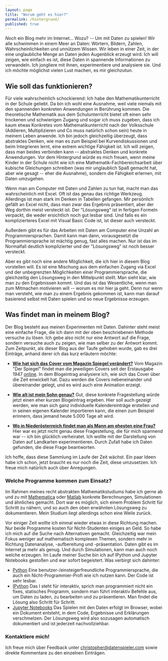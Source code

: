 ```yaml
---
layout: page
title: "Worum geht es hier?"
permalink: /hintergrund/
published: true
---
```

_Noch_ ein Blog mehr im Internet... Wozu? -- Um mit Daten zu spielen! Wir alle schwimmen in einem Meer an Daten: Wörtern, Bildern, Zahlen, Wahrscheinlichkeiten und unnützem Wissen. Wir leben in einer Zeit, in der eine unglaubliche Menge an Daten jeden Augenblick erzeugt wird. Ich will zeigen, wie einfach es ist, diese Daten in spannende Informationen zu verwandeln. Ich jongliere mit ihnen, experimentiere und analysiere sie. Und ich möchte möglichst vielen Lust machen, es mir gleichzutun.


## Wie soll das funktionieren?

Für viele wahrscheinlich schockierend: Ich habe den Mathematikunterricht in der Schule geliebt. Da bin ich wohl eine Ausnahme, weil viele niemals mit den spannenden konkreten Anwendungen in Berührung kommen. Die theoretische Mathematik aus dem Schulunterricht bietet oft einen sehr trockenen und schwierigen Zugang und sogar ich muss zugeben, dass ich kaum etwas Konkretes vom Mathematikunterricht nach der Volksschule (Addieren, Multiplizieren und Co muss natürlich schon sein) heute in meinem Leben anwende. Ich bin jedoch gleichzeitig überzeugt, dass abstraktes Denken, wie man es zum Beispiel bei Kurvendiskussionen und beim Integrieren lernt, eine extrem wichtige Fähigkeit ist. Ich will zeigen, dass man beides verbinden kann -- abstraktes Denken und konkrete Anwendungen. Vor dem Hintergrund würde es mich freuen, wenn meine Kinder in der Schule nicht wie ich eine Mathematik-Fachbereichsarbeit über kubische Gleichungen schreiben (was mir unglaublich Spaß gemacht hat, aber wie gesagt -- eher die Ausnahme), sondern die Fähigkeit erlernen, mit Daten umzugehen.

Wenn man am Computer mit Daten und Zahlen zu tun hat, macht man das wahrscheinlich mit Excel. Oft ist das genau das richtige Werkzeug. Allerdings ist man stark im Denken in Tabellen gefangen. Mir persönlich gefällt an Excel nicht, dass man zwar das Ergebnis präsentiert, aber der Weg dorthin meist versteckt ist. Der "Lösungsweg" ist in fertigen Formeln verpackt, die weder ersichtlich noch gut lesbar sind. Und falls es ein komplizierteres Excel mit Visual Basic Code ist, ist dieser auch versteckt.

Außerdem gibt es für das Arbeiten mit Daten am Computer eine Unzahl an Programmiersprachen. Damit kann man dann, vorausgesetzt die Programmiersprache ist mächtig genug, fast alles machen. Nur ist das im Normalfall deutlich komplizierter und der "Lösungsweg" ist noch besser versteckt.

Aber es gibt noch eine andere Möglichkeit, die ich hier in diesem Blog vorstellen will. Es ist eine Mischung aus dem einfachen Zugang via Excel und der unbegrenzten Möglichkeiten einer Programmiersprache, die gleichzeitig den Lösungsweg in den Mittelpunkt stellt. Man sieht klar, wie man zu den Ergebnissen kommt. Und das ist das Wesentliche, wenn man zum Mitmachen motivieren will -- worum es mir hier ja geht. Denn nur wenn man versteht, wie man zu einem Ergebnis gekommen ist, kann man darauf basierend selbst mit Daten spielen und so neue Ergebnisse erzeugen.


## Was findet man in meinem Blog?

Der Blog besteht aus meinen Experimenten mit Daten. Dahinter steht meist eine einfache Frage, die ich dann mit der oben beschriebenen Methode versuche zu lösen. Ich gebe also nicht nur eine Antwort auf die Frage, sondern versuche auch zu zeigen, wie man selber zu der Antwort kommt. Zum Zeitpunkt, als dieser Blog aus der Taufe gehoben wurde, gab es drei Einträge, anhand derer ich das kurz erläutern möchte:

- [**Wie hat sich das Cover vom Magazin Spiegel verändert?**](/spiegel-cover/)
Vom Magazin "Der Spiegel" findet man die jeweiligen Covers seit der Erstausgabe 1947 [online](http://www.spiegel.de/spiegel/print/index-1947.html). In dem Blogeintrag analysiere ich, wie sich das Cover über die Zeit enwickelt hat. Dazu werden die Covers nebeneinander und übereinander gelegt, und es wird auch eine Animation erzeigt.

- [**Wie alt ist mein Sohn genau?**](/kalender/)
Gut, diese konkrete Fragestellung würde jetzt einen eher kurzen Blogeintrag ergeben. Hier soll auch gezeigt werden, wie man sich ganz individuelle Kalendereinträge erstellen und in seinen eigenen Kalender importieren kann, die einen zum Beispiel erinnern, dass jemand heute 5.000 Tage alt wird.

- [**Wo in Niederösterreich findet man als Mann am ehesten eine Frau?**](/karten-noe/)
Hier war es jetzt nicht genau diese Fragestellung, die für mich spannend war -- ich bin glücklich verheiratet. Ich wollte mit der Darstellung von Daten auf Landkarten experimentieren. Durch Zufall habe ich Daten gefunden, die diese Frage beantworten.

Ich hoffe, dass diese Sammlung im Laufe der Zeit wächst. Ein paar Ideen habe ich schon, jetzt braucht es nur noch die Zeit, diese umzusetzen. Ich freue mich natürlich auch über Anregungen.

### Welche Programme kommen zum Einsatz?

Im Rahmen meines recht abstrakten Mathematikstudiums habe ich gerne ab und zu mit [Mathematica](https://de.wikipedia.org/wiki/Mathematica) oder [Matlab](https://de.wikipedia.org/wiki/Matlab) konkrete Berechnungen, Simulationen und ähnliches gemacht. Dort war es möglich, sich einem Problem Schritt für Schritt zu nähern, und so auch den oben erwähnten Lösungsweg zu dokumentieren. Mein Studium liegt allerdings schon eine Weile zurück.

Vor einiger Zeit wollte ich einmal wieder etwas in diese Richtung machen. Nur beide Programme kosten für Nicht-Studenten einiges an Geld. So habe ich mich auf die Suche nach Alternativen gemacht. Gleichzeitig war mein Fokus weniger auf mathematisch komplexen Themen, sondern mehr in Richtung Datenanalyse, -aufbereitung und -präsentation. Daten gibt es im Internet ja mehr als genug. Und durch Simulationen, kann man auch noch welche erzeugen. Im Laufe meiner Suche bin ich auf IPython und Jupyter Notebooks gestoßen und war sofort begeistert. Was verbirgt sich dahinter:

+ [Python](https://de.wikipedia.org/wiki/Python_(Programmiersprache)) Eine benutzer-/einsteigerfreundliche Programmiersprache, die auch ein Nicht-Programmier-Profi wie ich nutzen kann. Der Code ist sehr lesbar.
+ [IPython](http://ipython.org/) Das I steht für interaktiv, sprich man programmiert nicht ein fixes, statisches Programm, sondern man führt interaktiv Befehle aus, um Daten zu laden, zu bearbeiten und zu präsentieren. Man findet die Lösung also Schritt für Schritt.
+ [Jupyter Notebooks](http://jupyter.org/) Das Spielen mit den Daten erfolgt im Browser, wobei ein Dokument entsteht, in dem Code, Ergebnisse und Erklärungen verschmelzen. Der Lösungsweg wird also sozusagen automatisch dokumentiert und ist jederzeit nachvollziehbar.

### Kontaktiere mich!

Ich freue mich über Feedback unter [christopher@datenspieler.com](mailto:christopher@datenspieler.com) sowie direkte Kommentare zu den einzelnen Einträgen.
